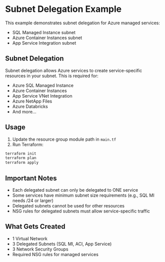 # Subnet Delegation Example

This example demonstrates subnet delegation for Azure managed services:

- SQL Managed Instance subnet
- Azure Container Instances subnet
- App Service Integration subnet

## Subnet Delegation

Subnet delegation allows Azure services to create service-specific resources in your subnet. This is required for:

- Azure SQL Managed Instance
- Azure Container Instances
- App Service VNet Integration
- Azure NetApp Files
- Azure Databricks
- And more...

## Usage

1. Update the resource group module path in `main.tf`
2. Run Terraform:

```bash
terraform init
terraform plan
terraform apply
```

## Important Notes

- Each delegated subnet can only be delegated to ONE service
- Some services have minimum subnet size requirements (e.g., SQL MI needs /24 or larger)
- Delegated subnets cannot be used for other resources
- NSG rules for delegated subnets must allow service-specific traffic

## What Gets Created

- 1 Virtual Network
- 3 Delegated Subnets (SQL MI, ACI, App Service)
- 3 Network Security Groups
- Required NSG rules for managed services
